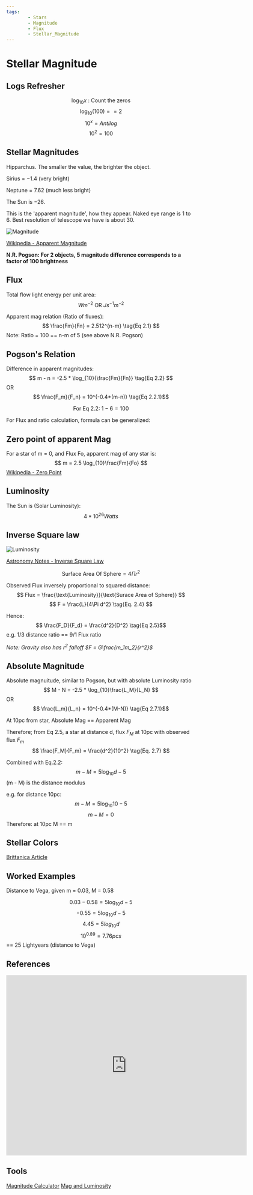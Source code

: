 ```yaml
---
tags:
        - Stars
        - Magnitude
        - Flux
        - Stellar_Magnitude
---
```


# Stellar Magnitude

## Logs Refresher
$$ \log_{10}x\text{ : Count the zeros} $$
$$ \log_{10}(100) == 2 $$
$$ 10^x = Antilog $$
$$ 10^2 = 100 $$

## Stellar Magnitudes
Hipparchus.  The smaller the value, the brighter the object.  

Sirius = $-1.4$ (very bright)

Neptune = $7.62$ (much less bright)

The Sun is $-26$.

This is the 'apparent magnitude', how they appear.  Naked eye range is 1 to 6.  Best resolution of telescope we have is about 30.

![Magnitude](https://earthsky.org/upl/2017/03/apparent-magnitude-scale-e1490133992818.jpg)

[Wikipedia - Apparent Magnitude](https://en.wikipedia.org/wiki/Apparent_magnitude)

**N.R. Pogson: For 2 objects, 5 magnitude difference corresponds to a factor of 100 brightness**

## Flux
Total flow light energy per unit area:
$$ Wm^{-2} \text{ OR } Js^{-1}m^{-2} $$

Apparent mag relation (Ratio of fluxes):
$$ \frac{Fm}{Fn} = 2.512^{n-m} \tag{Eq 2.1} $$
Note: Ratio = 100 == n-m of 5 (see above N.R. Pogson)

## Pogson's Relation
Difference in apparent magnitudes:
$$ m - n = -2.5 * \log_{10}{\frac{Fm}{Fn}} \tag{Eq 2.2} $$ 
OR
$$ \frac{F_m}{F_n} = 10^{-0.4*(m-n)} \tag{Eq 2.2.1}$$

$$ \text{For Eq 2.2: } 1 - 6 = 100 \tag{As expected}$$

For Flux and ratio calculation, formula can be generalized:

## Zero point of apparent Mag
For a star of m = 0, and Flux Fo, apparent mag of any star is:
$$ m = 2.5 \log_{10}\frac{Fm}{Fo} $$
[Wikipedia - Zero Point](https://en.wikipedia.org/wiki/Zero_Point_(photometry))

## Luminosity
The Sun is (Solar Luminosity): 
$$ 4 * 10^{26} Watts $$

## Inverse Square law 
![Luminosity](https://upload.wikimedia.org/wikipedia/commons/2/28/Inverse_square_law.svg)

[Astronomy Notes - Inverse Square Law](https://www.astronomynotes.com/starprop/s3.htm)

$$ \text{Surface Area Of Sphere} = 4\Pi r^2 $$

Observed Flux inversely proportional to squared distance:
$$ Flux = \frac{\text{Luminosity}}{\text{Surace Area of Sphere}} $$
$$ F = \frac{L}{4\Pi d^2} \tag{Eq. 2.4} $$

Hence:
$$ \frac{F_D}{F_d} = \frac{d^2}{D^2} \tag{Eq 2.5}$$
e.g. 1/3 distance ratio == 9/1 Flux ratio 

*Note: Gravity also has $r^2$ falloff $F = G\frac{m_1m_2}{r^2}$*

## Absolute Magnitude
Absolute magnuitude, similar to Pogson, but with absolute Luminosity ratio
$$ M - N = -2.5 * \log_{10}\frac{L_M}{L_N} $$
OR
$$ \frac{L_m}{L_n} = 10^{-0.4*(M-N)} \tag{Eq 2.7.1}$$

At 10pc from star, Absolute Mag == Apparent Mag

Therefore; from Eq 2.5, a star at distance d, flux $F_M$ at 10pc with observed flux $F_m$
$$ \frac{F_M}{F_m} = \frac{d^2}{10^2} \tag{Eq. 2.7} $$

Combined with Eq.2.2:
$$ m - M = 5 \log_{10}d - 5 \tag{Eq. 2.8} $$
(m - M) is the distance modulus

e.g. for distance 10pc:
$$ m - M = 5 \log_{10}10 - 5 $$
$$ m - M = 0 $$
Therefore: at 10pc M == m

## Stellar Colors
[Brittanica Article](https://www.britannica.com/science/star-astronomy/Classification-of-spectral-types)

## Worked Examples
Distance to Vega, given m = 0.03, M = 0.58

$$ 0.03 - 0.58= 5 \log_{10}d - 5 $$
$$ -0.55 = 5\log_{10}d - 5 $$
$$ 4.45 = 5 log_{10}d $$
$$ 10^{0.89} = 7.76 pcs $$
== 25 Lightyears (distance to Vega)

## References
<iframe
    width="640"
    height="480"
    src="https://www.youtube.com/embed/RmuklXC94Cs"
    frameborder="0"
    allow="autoplay; encrypted-media"
    allowfullscreen
>
</iframe>

## Tools
[Magnitude Calculator](https://www.1728.org/magntudj.htm)
[Mag and Luminosity](http://www.calctool.org/CALC/phys/astronomy/star_magnitude/)
